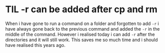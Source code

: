 # TIL -r can be added after cp and rm

When i have gone to run a command on a folder and forgotten to add `-r` i have always gone back to the previous
command and added the `-r` in the middle of the command. However i realised today i can add `-r` after the directories
and it will still work. This saves me so much time and i should have realised this years ago.

